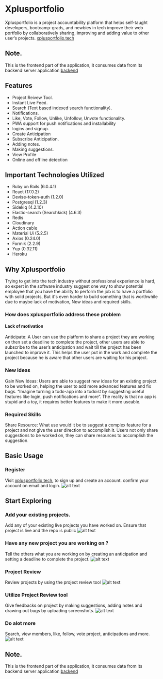 # Xplusportfolio
 Xplusportfolio is a project accountability platform that helps self-taught developers, bootcamp-grads, and newbies in tech improve their web portfolio by collaboratively sharing, improving and adding value to other user’s projects.  [xplusportfolio.tech](https://www.xplusportfolio.tech)


## Note.
This is the frontend part of the application, it consumes data from its backend server application [backend](https://github.com/johnnonsoBetter/xplusportfolio_b)



## Features

* Project Reivew Tool.
* Instant Live Feed.
* Search (Text based indexed search functionality).
* Notifications.
* Like, Vote, Follow, Unlike, Unfollow, Unvote functionality.
* PWA support for push notifications and installability  
* logins and signup.
* Create Anticipation
* Subscribe Anticipation.
* Adding notes.
* Making suggestions.
* View Profile
* Online and offline detection

## Important Technologies Utilized
* Ruby on Rails (6.0.4.1)
* React (17.0.2)
* Devise-token-auth (1.2.0)
* Postgresql (1.2.3)
* Sidekiq (4.2.10)
* Elastic-search (Searchkick) (4.6.3)
* Redis
* Cloudinary
* Action cable
* Material Ui (5.2.5)
* Axios (0.24.0)
* Formik (2.2.9)
* Yup (0.32.11)
* Heroku 

## Why Xplusportfolio
Trying to get into the tech industry without professional experience is hard, so expert in the software industry suggest one way to show potential employee that you have the ability to perform the job is to have a portfolio with solid projects, 
But it's even harder to build something that is worthwhile due to maybe lack of motivation, New ideas and required skills.

### How does xplusportfolio address these problem

#### Lack of motivation
Anticipate: A User can use the platform to share a project they are working on then set a deadline to complete the project, other users are able to subscribe to the user’s anticipation and wait till the project has been launched to improve it.
This helps the user put in the work and complete the project because he is aware that other users are waiting for his project.

### New Ideas
Gain New Ideas: Users are able to suggest new ideas for an existing project to be worked on, helping the user to add more advanced features and fix bugs. “Imagine turning a todo-app into a todoist by suggesting useful features like login, push notifications and more“.  The reality is that no app is stupid and a toy, it requires better features to make it more useable.

### Required Skills
Share Resource: What use would it be to suggest a complex feature for a project and not give the user direction to accomplish it. Users not only share suggestions to be worked on, they can share resources to accomplish the suggestion.



## Basic Usage
### Register
Visit [xplusportfolio.tech](https://xplusportfolio.tech), to sign up and create an account. confirm your account on email and login.
![alt text](https://res.cloudinary.com/dn6vnxbnm/image/upload/v1648905990/git_homepage/ezgif.com-gif-maker_12_lb3to1.gif)


## Start Exploring
### Add your existing projects.
Add any of your existing live projects you have worked on. Ensure that project is live and the repo is public
![alt text](https://res.cloudinary.com/dn6vnxbnm/image/upload/v1648906545/git_homepage/ezgif.com-gif-maker_13_m3kcsj.gif)

### Have any new project you are working on ?
Tell the others what you are working on by creating an anticipation and setting a deadline to complete the project.
![alt text](https://res.cloudinary.com/dn6vnxbnm/image/upload/v1648907542/git_homepage/ezgif.com-gif-maker_14_kylzjr.gif)


### Project Review
Review projects by using the project review tool
![alt text](https://res.cloudinary.com/dn6vnxbnm/image/upload/v1648909249/git_homepage/ezgif.com-gif-maker_15_prhamf.gif)


### Utilize Project Review tool
Give feedbacks on project by making suggestions, adding notes and drawing out bugs by uploading screenshots.
![alt text](https://res.cloudinary.com/dn6vnxbnm/image/upload/v1648909787/git_homepage/ezgif.com-gif-maker_16_on7ytj.gif)

### Do alot more
Search, view members, like, follow, vote project, anticipations and more.
![alt text](https://res.cloudinary.com/dn6vnxbnm/image/upload/v1648910535/git_homepage/ezgif.com-gif-maker_18_wplufb.gif)







## Note.
This is the frontend part of the application, it consumes data from its backend server application [backend](https://github.com/johnnonsoBetter/xplusportfolio_b)
